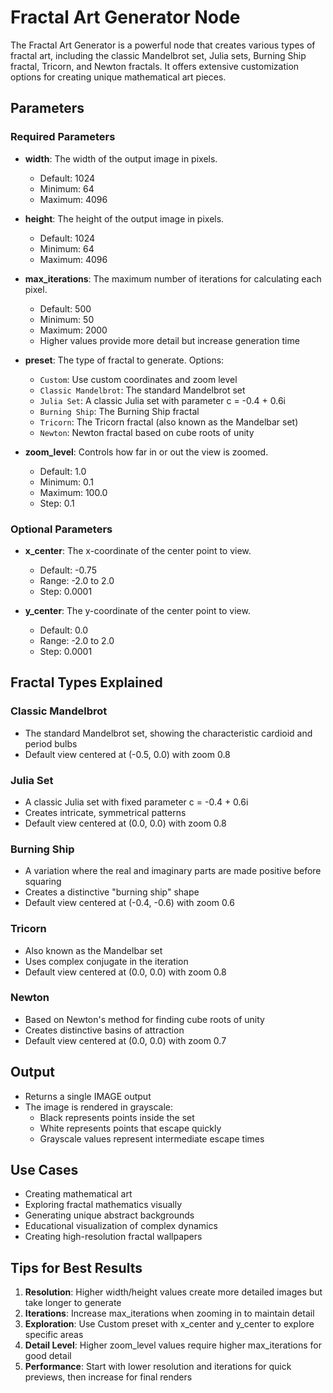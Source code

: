 # Fractal Art Generator Node

The Fractal Art Generator is a powerful node that creates various types of fractal art, including the classic Mandelbrot set, Julia sets, Burning Ship fractal, Tricorn, and Newton fractals. It offers extensive customization options for creating unique mathematical art pieces.

## Parameters

### Required Parameters

- **width**: The width of the output image in pixels.
  - Default: 1024
  - Minimum: 64
  - Maximum: 4096

- **height**: The height of the output image in pixels.
  - Default: 1024
  - Minimum: 64
  - Maximum: 4096

- **max_iterations**: The maximum number of iterations for calculating each pixel.
  - Default: 500
  - Minimum: 50
  - Maximum: 2000
  - Higher values provide more detail but increase generation time

- **preset**: The type of fractal to generate. Options:
  - `Custom`: Use custom coordinates and zoom level
  - `Classic Mandelbrot`: The standard Mandelbrot set
  - `Julia Set`: A classic Julia set with parameter c = -0.4 + 0.6i
  - `Burning Ship`: The Burning Ship fractal
  - `Tricorn`: The Tricorn fractal (also known as the Mandelbar set)
  - `Newton`: Newton fractal based on cube roots of unity

- **zoom_level**: Controls how far in or out the view is zoomed.
  - Default: 1.0
  - Minimum: 0.1
  - Maximum: 100.0
  - Step: 0.1

### Optional Parameters

- **x_center**: The x-coordinate of the center point to view.
  - Default: -0.75
  - Range: -2.0 to 2.0
  - Step: 0.0001

- **y_center**: The y-coordinate of the center point to view.
  - Default: 0.0
  - Range: -2.0 to 2.0
  - Step: 0.0001

## Fractal Types Explained

### Classic Mandelbrot
- The standard Mandelbrot set, showing the characteristic cardioid and period bulbs
- Default view centered at (-0.5, 0.0) with zoom 0.8

### Julia Set
- A classic Julia set with fixed parameter c = -0.4 + 0.6i
- Creates intricate, symmetrical patterns
- Default view centered at (0.0, 0.0) with zoom 0.8

### Burning Ship
- A variation where the real and imaginary parts are made positive before squaring
- Creates a distinctive "burning ship" shape
- Default view centered at (-0.4, -0.6) with zoom 0.6

### Tricorn
- Also known as the Mandelbar set
- Uses complex conjugate in the iteration
- Default view centered at (0.0, 0.0) with zoom 0.8

### Newton
- Based on Newton's method for finding cube roots of unity
- Creates distinctive basins of attraction
- Default view centered at (0.0, 0.0) with zoom 0.7

## Output

- Returns a single IMAGE output
- The image is rendered in grayscale:
  - Black represents points inside the set
  - White represents points that escape quickly
  - Grayscale values represent intermediate escape times

## Use Cases

- Creating mathematical art
- Exploring fractal mathematics visually
- Generating unique abstract backgrounds
- Educational visualization of complex dynamics
- Creating high-resolution fractal wallpapers

## Tips for Best Results

1. **Resolution**: Higher width/height values create more detailed images but take longer to generate
2. **Iterations**: Increase max_iterations when zooming in to maintain detail
3. **Exploration**: Use Custom preset with x_center and y_center to explore specific areas
4. **Detail Level**: Higher zoom_level values require higher max_iterations for good detail
5. **Performance**: Start with lower resolution and iterations for quick previews, then increase for final renders
